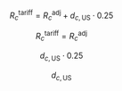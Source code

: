 $$
R^{\text{tariff}}_c = R_c^{\text{adj}} + d_{c,\text{US}} \cdot 0.25
$$

$$
R^{\text{tariff}}_c = R^{\text{adj}}_c
$$

$$
d_{c,\text{US}} \cdot 0.25
$$

$$
d_{c,\text{US}}
$$

